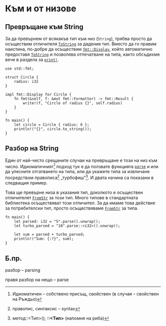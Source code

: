 # Към и от низове

## Превръщане към String

За да превърнем от всякакъв тип към низ (`String`), трябва просто да осъществим
отличителя [`ToString`] за дадения тип. Вместо да го правим наистина, по-добре
да осъществим [`fmt::Display`][Display], който автоматично предоставя
[`ToString`] и позволява отпечатване на типа, както обсъдихме вече в раздела за
[`print!`][print].

```rust,editable
use std::fmt;

struct Circle {
    radius: i32
}

impl fmt::Display for Circle {
    fn fmt(&self, f: &mut fmt::Formatter) -> fmt::Result {
        write!(f, "Circle of radius {}", self.radius)
    }
}

fn main() {
    let circle = Circle { radius: 6 };
    println!("{}", circle.to_string());
}
```

## Разбор на String

Един от най-често срещаните случаи на превръщане е този на низ към число.
Идиоматичният[^идиоматичен] подход тук е да ползвате функцията [`parse`] и или да улесните
отгатването на типа, или да укажете типа за извличане посредством правописа[^syntax]
„турбофиш”[^turbofish]. И двата начина са показани в следващия пример.

Това ще превърне низа в указания тип, доколкото е осъществен отличителят
[`FromStr`] за този тип. Много типове в стандартната библиотека осъществяват
този отличител. За да имаме това действие за потребителски тип, просто
осъществяваме [`FromStr`] за типа.

```rust,editable
fn main() {
    let parsed: i32 = "5".parse().unwrap();
    let turbo_parsed = "10".parse::<i32>().unwrap();

    let sum = parsed + turbo_parsed;
    println!("Sum: {:?}", sum);
}
```
## Б.пр.

разбор – parsing

правя разбор на нещо – parse

[^идиоматичен]: Идиоматичен – собствено присъщ, свойствен (в случая – свойствен на Ръждьо) 

[^syntax]: правопис, синтаксис – syntax

[^turbofish]: метод::<Тип>(); **::<Тип>** (напомня на риба)

[`ToString`]: https://doc.rust-lang.org/std/string/trait.ToString.html
[Display]: https://doc.rust-lang.org/std/fmt/trait.Display.html
[print]: ../hello/print.md
[`parse`]: https://doc.rust-lang.org/std/primitive.str.html#method.parse
[`FromStr`]: https://doc.rust-lang.org/std/str/trait.FromStr.html

